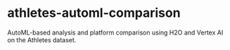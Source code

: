 # athletes-automl-comparison
AutoML-based analysis and platform comparison using H2O and Vertex AI on the Athletes dataset.
